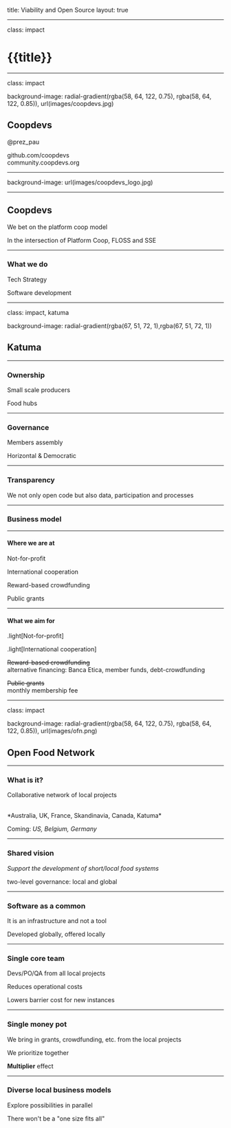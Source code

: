 title: Viability and Open Source
layout: true

---

class: impact

# {{title}}

---

class: impact

background-image: radial-gradient(rgba(58, 64, 122, 0.75), rgba(58, 64, 122, 0.85)), url(images/coopdevs.jpg)

## Coopdevs

@prez_pau

github.com/coopdevs<br>
community.coopdevs.org

---

background-image: url(images/coopdevs_logo.jpg)

---

## Coopdevs

We bet on the platform coop model

In the intersection of Platform Coop, FLOSS and SSE

---

### What we do

Tech Strategy

Software development

---

class: impact, katuma

background-image: radial-gradient(rgba(67, 51, 72, 1),rgba(67, 51, 72, 1))

## Katuma

---

### Ownership

Small scale producers

Food hubs

---

### Governance

Members assembly

Horizontal & Democratic

---

### Transparency

We not only open code but also data, participation and processes

---

### Business model

---

#### Where we are at

Not-for-profit

International cooperation

Reward-based crowdfunding

Public grants

---

#### What we aim for

.light[Not-for-profit]

.light[International cooperation]

~~Reward-based crowdfunding~~<br>
alternative financing: Banca Etica, member funds, debt-crowdfunding

~~Public grants~~<br>
monthly membership fee

---

class: impact

background-image: radial-gradient(rgba(58, 64, 122, 0.75), rgba(58, 64, 122, 0.85)), url(images/ofn.png)

## Open Food Network

---

### What is it?

Collaborative network of local projects

<br>
*Australia, UK, France, Skandinavia, Canada, Katuma*

Coming: *US, Belgium, Germany*

---

### Shared vision

*Support the development of short/local food systems*

two-level governance: local and global

---

### Software as a common

It is an infrastructure and not a tool

Developed globally, offered locally

---

### Single core team

Devs/PO/QA from all local projects

Reduces operational costs

Lowers barrier cost for new instances

---

### Single money pot

We bring in grants, crowdfunding, etc. from the local projects

We prioritize together

**Multiplier** effect

---

### Diverse local business models

Explore possibilities in parallel

There won't be a "one size fits all"
